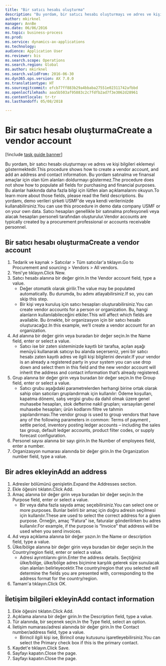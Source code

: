 ```yaml
--- 
title: "Bir satıcı hesabı oluşturma"
description: "Bu yordam, bir satıcı hesabı oluşturmayı ve adres ve kişi bilgileri eklemeyi göstermektedir."
author: mkirknel
manager: AnnBe
ms.date: 06/06/2016
ms.topic: business-process
ms.prod: 
ms.service: dynamics-ax-applications
ms.technology: 
audience: Application User
ms.reviewer: bis
ms.search.scope: Operations
ms.search.region: Global
ms.author: mkirknel
ms.search.validFrom: 2016-06-30
ms.dyn365.ops.version: AX 7.0.0
ms.translationtype: HT
ms.sourcegitcommit: efcb77ff883b29a4bbaba27551e02311742afbbd
ms.openlocfilehash: aaa5b503af95883c2c7fdfb2ad7f3e3062d28961
ms.contentlocale: tr-tr
ms.lasthandoff: 05/08/2018

---
```

# <a name="create-a-vendor-account"></a><span data-ttu-id="95c0f-103">Bir satıcı hesabı oluşturma</span><span class="sxs-lookup"><span data-stu-id="95c0f-103">Create a vendor account</span></span>

[!include [task guide banner](../../includes/task-guide-banner.md)]

<span data-ttu-id="95c0f-104">Bu yordam, bir satıcı hesabı oluşturmayı ve adres ve kişi bilgileri eklemeyi göstermektedir.</span><span class="sxs-lookup"><span data-stu-id="95c0f-104">This procedure shows how to create a vendor account, and add an address and contact information.</span></span> <span data-ttu-id="95c0f-105">Bu yordam satınalma ve finansal amaçlar için olan tüm alanları doldurmayı göstermez.</span><span class="sxs-lookup"><span data-stu-id="95c0f-105">The procedure does not show how to populate all fields for purchasing and financial purposes.</span></span> <span data-ttu-id="95c0f-106">Bu alanlar hakkında daha fazla bilgi için lütfen alan açıklamalarını okuyun.</span><span class="sxs-lookup"><span data-stu-id="95c0f-106">To learn more about those fields, please read the field descriptions.</span></span> <span data-ttu-id="95c0f-107">Bu yordamı, demo verileri şirketi USMF'de veya kendi verilerinizde kullanabilirsiniz.</span><span class="sxs-lookup"><span data-stu-id="95c0f-107">You can use this procedure in demo data company USMF or on your own data.</span></span> <span data-ttu-id="95c0f-108">Satıcı hesapları genellikle bir satınalma profesyoneli veya alacak hesapları personeli tarafından oluşturulur.</span><span class="sxs-lookup"><span data-stu-id="95c0f-108">Vendor accounts are typically created by a procurement professional or accounts receivable personnel.</span></span>


## <a name="create-a-vendor-account"></a><span data-ttu-id="95c0f-109">Bir satıcı hesabı oluşturma</span><span class="sxs-lookup"><span data-stu-id="95c0f-109">Create a vendor account</span></span>
1. <span data-ttu-id="95c0f-110">Tedarik ve kaynak > Satıcılar > Tüm satıcılar'a tıklayın.</span><span class="sxs-lookup"><span data-stu-id="95c0f-110">Go to Procurement and sourcing > Vendors > All vendors.</span></span>
2. <span data-ttu-id="95c0f-111">Yeni'ye tıklayın.</span><span class="sxs-lookup"><span data-stu-id="95c0f-111">Click New.</span></span>
3. <span data-ttu-id="95c0f-112">Satıcı hesabı alanına bir değer girin.</span><span class="sxs-lookup"><span data-stu-id="95c0f-112">In the Vendor account field, type a value.</span></span>
    * <span data-ttu-id="95c0f-113">Değer otomatik olarak girilir.</span><span class="sxs-lookup"><span data-stu-id="95c0f-113">The value may be populated automatically.</span></span> <span data-ttu-id="95c0f-114">Bu durumda, bu adımı atlayabilirsiniz.</span><span class="sxs-lookup"><span data-stu-id="95c0f-114">If so, you can skip this step.</span></span>  
    * <span data-ttu-id="95c0f-115">Bir kişi veya kuruluş için satıcı hesapları oluşturabilirsiniz.</span><span class="sxs-lookup"><span data-stu-id="95c0f-115">You can create vendor accounts for a person or organization.</span></span> <span data-ttu-id="95c0f-116">Bu, hangi alanların kullanılabileceğini etkiler.</span><span class="sxs-lookup"><span data-stu-id="95c0f-116">This will affect which fields are available.</span></span> <span data-ttu-id="95c0f-117">Bu örnekte, bir organizasyon için bir satıcı hesabı oluşturacağız.</span><span class="sxs-lookup"><span data-stu-id="95c0f-117">In this example, we’ll create a vendor account for an organization.</span></span>   
4. <span data-ttu-id="95c0f-118">Ad alanına bir değer girin veya buradan bir değer seçin.</span><span class="sxs-lookup"><span data-stu-id="95c0f-118">In the Name field, enter or select a value.</span></span>
    * <span data-ttu-id="95c0f-119">Satıcı ise bir zaten sisteminizde kayıtlı bir tarafsa, açılan aşağı menüyü kullanarak satıcıyı bu alanda seçerseniz, yeni bir satıcı hesabı zaten kayıtlı adres ve ilgili kişi bilgilerini devralır.</span><span class="sxs-lookup"><span data-stu-id="95c0f-119">If your vendor is an already a registered party in your system you can use drop down and select them in this field and the new vendor account will inherit the address and contact information that’s already registered.</span></span>  
5. <span data-ttu-id="95c0f-120">Grup alanına bir değer girin veya buradan bir değer seçin.</span><span class="sxs-lookup"><span data-stu-id="95c0f-120">In the Group field, enter or select a value.</span></span>
    * <span data-ttu-id="95c0f-121">Satıcı grubu aşağıdaki parametrelerden herhangi birine ortak olarak sahip olan satıcıları gruplandırmak için kullanılır: Ödeme koşulları, kapatma dönemi, satış vergisi grubu da dahil olmak üzere genel muhasebe hesapları, stok defterine nakil grupları; varsayılan genel muhasebe hesapları; ürün kodlarını filtre ve tahmin yapılandırması.</span><span class="sxs-lookup"><span data-stu-id="95c0f-121">The vendor group is used to group vendors that have any of the following parameters in common: Terms of payment , settle period,  inventory posting ledger accounts – including the sales tax group, default ledger accounts, product filter codes, or supply forecast configuration.</span></span>  
6. <span data-ttu-id="95c0f-122">Personel sayısı alanına bir sayı girin.</span><span class="sxs-lookup"><span data-stu-id="95c0f-122">In the Number of employees field, enter a number.</span></span>
7. <span data-ttu-id="95c0f-123">Organizasyon numarası alanında bir değer girin.</span><span class="sxs-lookup"><span data-stu-id="95c0f-123">In the Organization number field, type a value.</span></span>

## <a name="add-an-address"></a><span data-ttu-id="95c0f-124">Bir adres ekleyin</span><span class="sxs-lookup"><span data-stu-id="95c0f-124">Add an address</span></span>
1. <span data-ttu-id="95c0f-125">Adresler bölümünü genişletin.</span><span class="sxs-lookup"><span data-stu-id="95c0f-125">Expand the Addresses section.</span></span>
2. <span data-ttu-id="95c0f-126">Ekle öğesini tıklatın.</span><span class="sxs-lookup"><span data-stu-id="95c0f-126">Click Add.</span></span>
3. <span data-ttu-id="95c0f-127">Amaç alanına bir değer girin veya buradan bir değer seçin.</span><span class="sxs-lookup"><span data-stu-id="95c0f-127">In the Purpose field, enter or select a value.</span></span>
    * <span data-ttu-id="95c0f-128">Bir veya daha fazla sayıda amaç seçebilirsiniz.</span><span class="sxs-lookup"><span data-stu-id="95c0f-128">You can select one or more purposes.</span></span> <span data-ttu-id="95c0f-129">Bunlar belirli bir amaç için doğru adresin seçilmesi için kullanılır.</span><span class="sxs-lookup"><span data-stu-id="95c0f-129">These are used to select the correct address for a given purpose.</span></span> <span data-ttu-id="95c0f-130">Örneğin, amaç “Fatura” ise, faturalar gönderilirken bu adres kullanılır.</span><span class="sxs-lookup"><span data-stu-id="95c0f-130">For example, if the purpose is “Invoice” that address will be used when you send invoices.</span></span>  
4. <span data-ttu-id="95c0f-131">Ad veya açıklama alanına bir değer yazın.</span><span class="sxs-lookup"><span data-stu-id="95c0f-131">In the Name or description field, type a value.</span></span>
5. <span data-ttu-id="95c0f-132">Ülke/bölge alanına bir değer girin veya buradan bir değer seçin.</span><span class="sxs-lookup"><span data-stu-id="95c0f-132">In the Country/region field, enter or select a value.</span></span>
    * <span data-ttu-id="95c0f-133">Adresi ayrıntılarını girin.</span><span class="sxs-lookup"><span data-stu-id="95c0f-133">Enter the address details.</span></span> <span data-ttu-id="95c0f-134">Seçtiğiniz ülke/bölge, ülke/bölge adres biçimine karşılık gelerek size sunulacak olan alanları belirleyecektir.</span><span class="sxs-lookup"><span data-stu-id="95c0f-134">The country/region that you selected will determine the fields you are presented with, corresponding to the address format for the country/region.</span></span>   
6. <span data-ttu-id="95c0f-135">Tamam'a tıklayın.</span><span class="sxs-lookup"><span data-stu-id="95c0f-135">Click OK.</span></span>

## <a name="add-contact-information"></a><span data-ttu-id="95c0f-136">İletişim bilgileri ekleyin</span><span class="sxs-lookup"><span data-stu-id="95c0f-136">Add contact information</span></span>
1. <span data-ttu-id="95c0f-137">Ekle öğesini tıklatın.</span><span class="sxs-lookup"><span data-stu-id="95c0f-137">Click Add.</span></span>
2. <span data-ttu-id="95c0f-138">Açıklama alanına bir değer girin.</span><span class="sxs-lookup"><span data-stu-id="95c0f-138">In the Description field, type a value.</span></span>
3. <span data-ttu-id="95c0f-139">Tür alanında, bir seçenek seçin.</span><span class="sxs-lookup"><span data-stu-id="95c0f-139">In the Type field, select an option.</span></span>
4. <span data-ttu-id="95c0f-140">İletişim numarası/adresi alanında bir değer girin.</span><span class="sxs-lookup"><span data-stu-id="95c0f-140">In the Contact number/address field, type a value.</span></span>
    * <span data-ttu-id="95c0f-141">Birincil ilgili kişi ise, Birincil onay kutusunu işaretleyebilirsiniz.</span><span class="sxs-lookup"><span data-stu-id="95c0f-141">You can select the Primary check box if this is the primary contact.</span></span>  
5. <span data-ttu-id="95c0f-142">Kaydet'e tıklayın.</span><span class="sxs-lookup"><span data-stu-id="95c0f-142">Click Save.</span></span>
6. <span data-ttu-id="95c0f-143">Sayfayı kapatın.</span><span class="sxs-lookup"><span data-stu-id="95c0f-143">Close the page.</span></span>
7. <span data-ttu-id="95c0f-144">Sayfayı kapatın.</span><span class="sxs-lookup"><span data-stu-id="95c0f-144">Close the page.</span></span>


